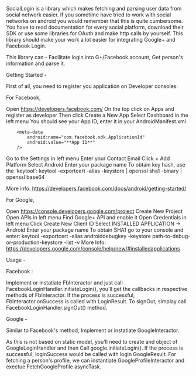 

SocialLogin is a library which makes fetching and parsing user data from social network easier. If you sometime have tried to work with social networks on android you would remember that this is quite cumbersome. You have to read documentation for every social platform, download their SDK or use some libraries for OAuth and make http calls by yourself. This library should make your work a lot easier for integrating Google+ and Facebook Login.

This library can - 
Facilitate login into G+/Facebook account,
Get person's information and parse it.

Getting Started - 

First of all, you need to register you application on Developer consoles:

For Facebook, 

Open https://developers.facebook.com/
On the top click on Apps and register as developer
Then click Create a New App
Select Dashboard in the left menu
You should see your App ID, enter it in your AndroidManifest.xml
<application>

        <meta-data
            android:name="com.facebook.sdk.ApplicationId"
            android:value="**App ID**"
        />

</application>
Go to the Settings in left menu
Enter your Contact Email
Click + Add Platform
Select Android
Enter your package name
To obtain key hash, use the 'keytool':
keytool -exportcert -alias <RELEASE_KEY_ALIAS> -keystore <RELEASE_KEY_PATH> | openssl sha1 -binary | openssl base64

More info: https://developers.facebook.com/docs/android/getting-started/


For Google,

Open https://console.developers.google.com/project
Create New Project
Open APIs in left menu
Find Google+ API and enable it
Open Credentials in left menu
Click Create New Client ID
Select INSTALLED APPLICATION -> Android
Enter your package name
To obtain SHA1 go to your console and enter:
keytool -exportcert -alias androiddebugkey -keystore path-to-debug-or-production-keystore -list -v
More Info: https://developers.google.com/console/help/new/#installedapplications


Usage -

Facebook :

Implement or instatiate FbInteractor and just call FacebookLoginHandler.initiateLogin(),
you'll get the callbacks in respective methods of FbInteractor.
If the process is successful, FbInteractor.onSuccess is called with LoginResult.
To signOut, simplay call FacebookLoginHandler.signOut() method.

Google - 

Similar to Facebook's method,
Implement or instatiate GoogleInteractor.

As this is not based on static model, you'll need to create and object of GoogleLoginHandler and then Call google.initiateLogin().
If the process is successful, 
loginSuccess would be called with login GoogleResult.
For fetching a person's profile, we can instantiate  GoogleProfileInteractor and exectue FetchGoogleProfile asyncTask.



